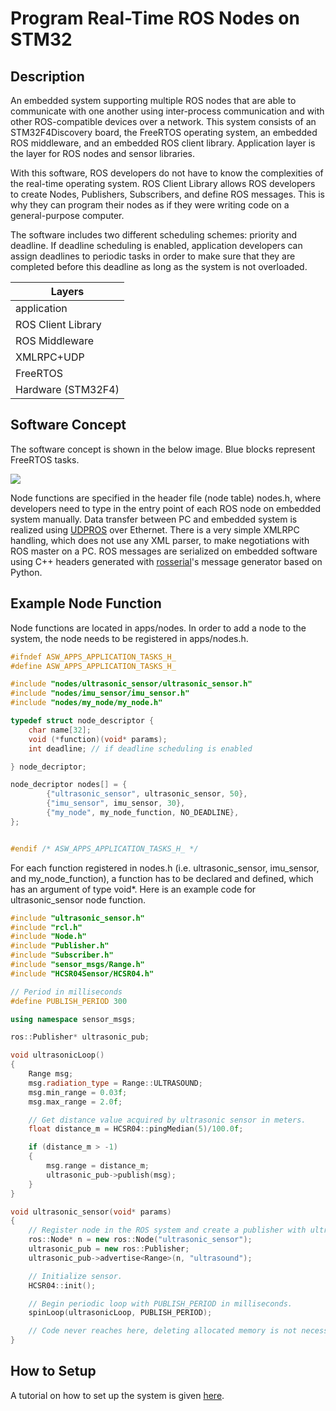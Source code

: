 # Program Real-Time ROS Nodes on STM32

## Description
An embedded system supporting multiple ROS nodes that are able to communicate with one another using inter-process communication and with other ROS-compatible devices over a network. This system consists of an STM32F4Discovery board, the FreeRTOS operating system, an embedded ROS middleware, and an embedded ROS client library. Application layer is the layer for ROS nodes and sensor libraries.

With this software, ROS developers do not have to know the complexities of the real-time operating system. ROS Client Library allows ROS developers to create Nodes, Publishers, Subscribers, and define ROS messages. This is why they can program their nodes as if they were writing code on a general-purpose computer.

The software includes two different scheduling schemes: priority and deadline. If deadline scheduling is enabled, application developers can assign deadlines to periodic tasks in order to make sure that they are completed before this deadline as long as the system is not overloaded. 

|           Layers          |
| ---------------------------------| 
|           application           |
|        ROS Client Library       |
|         ROS Middleware          |
|            XMLRPC+UDP           |
|             FreeRTOS            |
|        Hardware (STM32F4)       |

## Software Concept

The software concept is shown in the below image. Blue blocks represent FreeRTOS tasks.

![](https://github.com/bosch-ros-pkg/stm32/blob/master/doc/ROS.png)

Node functions are specified in the header file (node table) nodes.h, where developers need to type in the entry point of each ROS node on embedded system manually. Data transfer between PC and embedded system is realized using <a href="http://wiki.ros.org/ROS/UDPROS">UDPROS</a> over Ethernet. There is a very simple XMLRPC handling, which does not use any XML parser, to make negotiations with ROS master on a PC. ROS messages are serialized on embedded software using C++ headers generated with <a href="http://wiki.ros.org/rosserial">rosserial</a>'s message generator based on Python.

## Example Node Function
Node functions are located in apps/nodes. In order to add a node to the system, the node needs to be registered in apps/nodes.h.

``` cpp
#ifndef ASW_APPS_APPLICATION_TASKS_H_
#define ASW_APPS_APPLICATION_TASKS_H_

#include "nodes/ultrasonic_sensor/ultrasonic_sensor.h"
#include "nodes/imu_sensor/imu_sensor.h"
#include "nodes/my_node/my_node.h"

typedef struct node_descriptor {
	char name[32];
	void (*function)(void* params);
	int deadline; // if deadline scheduling is enabled

} node_decriptor;

node_decriptor nodes[] = {
		{"ultrasonic_sensor", ultrasonic_sensor, 50},
		{"imu_sensor", imu_sensor, 30},
		{"my_node", my_node_function, NO_DEADLINE},
};


#endif /* ASW_APPS_APPLICATION_TASKS_H_ */
```

For each function registered in nodes.h (i.e. ultrasonic_sensor, imu_sensor, and my_node_function), a function has to be declared and defined, which has an argument of type void*. Here is an example code for ultrasonic_sensor node function.


``` cpp
#include "ultrasonic_sensor.h"
#include "rcl.h"
#include "Node.h"
#include "Publisher.h"
#include "Subscriber.h"
#include "sensor_msgs/Range.h"
#include "HCSR04Sensor/HCSR04.h"

// Period in milliseconds
#define PUBLISH_PERIOD 300

using namespace sensor_msgs;

ros::Publisher* ultrasonic_pub;

void ultrasonicLoop()
{
    Range msg;
    msg.radiation_type = Range::ULTRASOUND;
    msg.min_range = 0.03f;
    msg.max_range = 2.0f;

    // Get distance value acquired by ultrasonic sensor in meters.
    float distance_m = HCSR04::pingMedian(5)/100.0f;

    if (distance_m > -1)
    {
        msg.range = distance_m;
        ultrasonic_pub->publish(msg);
    }
}

void ultrasonic_sensor(void* params)
{
    // Register node in the ROS system and create a publisher with ultrasound topic.
    ros::Node* n = new ros::Node("ultrasonic_sensor");
    ultrasonic_pub = new ros::Publisher;
    ultrasonic_pub->advertise<Range>(n, "ultrasound");

    // Initialize sensor.
    HCSR04::init();

    // Begin periodic loop with PUBLISH_PERIOD in milliseconds.
    spinLoop(ultrasonicLoop, PUBLISH_PERIOD);

    // Code never reaches here, deleting allocated memory is not necessary.
}
```

## How to Setup

A tutorial on how to set up the system is given <a href="https://github.com/bosch-ros-pkg/stm32/wiki">here</a>.
